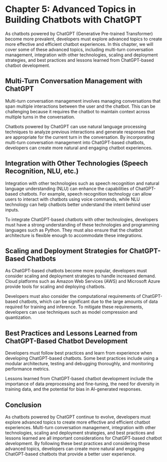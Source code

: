 Chapter 5: Advanced Topics in Building Chatbots with ChatGPT
============================================================

As chatbots powered by ChatGPT (Generative Pre-trained Transformer) become more prevalent, developers must explore advanced topics to create more effective and efficient chatbot experiences. In this chapter, we will cover some of these advanced topics, including multi-turn conversation management, integration with other technologies, scaling and deployment strategies, and best practices and lessons learned from ChatGPT-based chatbot development.

Multi-Turn Conversation Management with ChatGPT
-----------------------------------------------

Multi-turn conversation management involves managing conversations that span multiple interactions between the user and the chatbot. This can be challenging because it requires the chatbot to maintain context across multiple turns in the conversation.

Chatbots powered by ChatGPT can use natural language processing techniques to analyze previous interactions and generate responses that are appropriate for the current turn in the conversation. By incorporating multi-turn conversation management into ChatGPT-based chatbots, developers can create more natural and engaging chatbot experiences.

Integration with Other Technologies (Speech Recognition, NLU, etc.)
-------------------------------------------------------------------

Integration with other technologies such as speech recognition and natural language understanding (NLU) can enhance the capabilities of ChatGPT-based chatbots. For example, speech recognition technology can allow users to interact with chatbots using voice commands, while NLU technology can help chatbots better understand the intent behind user inputs.

To integrate ChatGPT-based chatbots with other technologies, developers must have a strong understanding of these technologies and programming languages such as Python. They must also ensure that the chatbot architecture is flexible enough to accommodate these integrations.

Scaling and Deployment Strategies for ChatGPT-Based Chatbots
------------------------------------------------------------

As ChatGPT-based chatbots become more popular, developers must consider scaling and deployment strategies to handle increased demand. Cloud platforms such as Amazon Web Services (AWS) and Microsoft Azure provide tools for scaling and deploying chatbots.

Developers must also consider the computational requirements of ChatGPT-based chatbots, which can be significant due to the large amounts of data required for training and inference. To mitigate these requirements, developers can use techniques such as model compression and quantization.

Best Practices and Lessons Learned from ChatGPT-Based Chatbot Development
-------------------------------------------------------------------------

Developers must follow best practices and learn from experience when developing ChatGPT-based chatbots. Some best practices include using a modular architecture, testing and debugging thoroughly, and monitoring performance metrics.

Lessons learned from ChatGPT-based chatbot development include the importance of data preprocessing and fine-tuning, the need for diversity in training data, and the potential for bias in AI-generated responses.

Conclusion
----------

As chatbots powered by ChatGPT continue to evolve, developers must explore advanced topics to create more effective and efficient chatbot experiences. Multi-turn conversation management, integration with other technologies, scaling and deployment strategies, and best practices and lessons learned are all important considerations for ChatGPT-based chatbot development. By following these best practices and considering these advanced topics, developers can create more natural and engaging ChatGPT-based chatbots that provide a better user experience.
